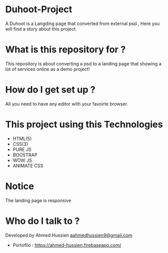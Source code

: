 # Duhoot-Project
A Duhoot is a Langding page that converted from external psd , Here you will find a story about this project.

# What is this repository for ? 
This repository is about converting a psd to a landing page that showing a lot of services online as a demo project!
# How do I get set up ? 
All you need to have any editor with your favoirte browser. 

# This project using this Technologies 
* HTML(5)
* CSS(3)
* PURE JS
* BOOSTRAP 
* WOW JS
* ANIMATE CSS
# Notice
The landing page is responsive 

# Who do I talk to ? 
Developed by Ahmed Hussien 
aahmedhussien9@gmail.com
* Portoflio : https://ahmed-hussien.firebaseapp.com/

